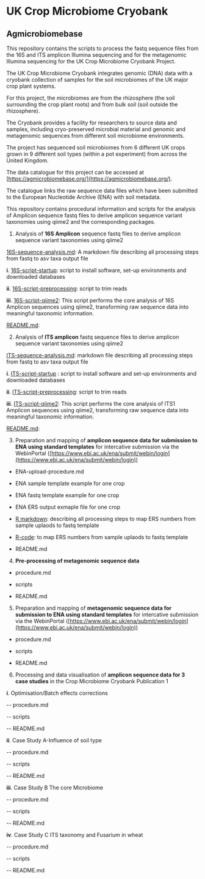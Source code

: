   

# UK Crop Microbiome Cryobank

## Agmicrobiomebase

  

This repository contains the scripts to process the fastq sequence files from the 16S and ITS amplicon Illumina sequencing and for the metagenomic Illumina sequencing for the UK Crop Microbiome Cryobank Project.

  

The UK Crop Microbiome Cryobank integrates genomic (DNA) data with a cryobank collection of samples for the soil microbiomes of the UK major crop plant systems.

For this project, the microbiomes are from the rhizosphere (the soil surrounding the crop plant roots) and from bulk soil (soil outside the rhizosphere).

The Cryobank provides a facility for researchers to source data and samples, including cryo-preserved microbial material and genomic and metagenomic sequences from different soil microbiome environments.

  

The project has sequenced soil microbiomes from 6 different UK crops grown in 9 different soil types (within a pot experiment) from across the United Kingdom.

  

The data catalogue for this project can be accessed at [https://agmicrobiomebase.org/](https://agmicrobiomebase.org/).

The catalogue links the raw sequence data files which have been submitted to the European Nucleotide Archive (ENA) with soil metadata.

  

This repository contains procedural information and scripts for the analysis of Amplicon sequence fastq files to derive amplicon sequence variant taxonomies using qiime2 and the corresponding packages.

1. Analysis of **16S Amplicon** sequence fastq files to derive amplicon sequence variant taxonomies using qiime2

[16S-sequence-analysis.md]([https://github.com/paytonyau/agmicrobiomebase/blob/main/amplicon-sequence-analysis/amplicon-16S/16s-sequence-analysis.md](https://github.com/paytonyau/agmicrobiomebase/blob/main/amplicon-sequence-analysis/amplicon-16S/16s-sequence-analysis.md)): A markdown file describing all processing steps from fastq to asv taxa output file

**i**. [16S-script-startup](amplicon-sequence-analysis/amplicon-16S/16s-step01-startup.sh): script to install software, set-up environments and downloaded databases

**ii**. [16S-script-preprocessing]([https://github.com/paytonyau/agmicrobiomebase/blob/main/amplicon-sequence-analysis/amplicon-16S/16s-step02-preprocessing.sh](https://github.com/paytonyau/agmicrobiomebase/blob/main/amplicon-sequence-analysis/amplicon-16S/16s-step02-preprocessing.sh)): script to trim reads

**iii**. [16S-script-qiime2]([https://github.com/paytonyau/agmicrobiomebase/blob/main/amplicon-sequence-analysis/amplicon-16S/16s-step03-qiime2.sh](https://github.com/paytonyau/agmicrobiomebase/blob/main/amplicon-sequence-analysis/amplicon-16S/16s-step03-qiime2.sh)): This script performs the core analysis of 16S Amplicon sequences using qiime2, transforming raw sequence data into meaningful taxonomic information.

[README.md]([https://github.com/paytonyau/agmicrobiomebase/blob/main/amplicon-sequence-analysis/amplicon-16S/README.md](https://github.com/paytonyau/agmicrobiomebase/blob/main/amplicon-sequence-analysis/amplicon-16S/README.md)):

2. Analysis of **ITS amplicon** fastq sequence files to derive amplicon sequence variant taxonomies using qiime2

[ITS-sequence-analysis.md]([https://github.com/paytonyau/agmicrobiomebase/blob/main/amplicon-sequence-analysis/amplicon-ITS/ITS-sequencing-analysis.md](https://github.com/paytonyau/agmicrobiomebase/blob/main/amplicon-sequence-analysis/amplicon-ITS/ITS-sequencing-analysis.md)): markdown file describing all processing steps from fastq to asv taxa output file

**i**. [ITS-script-startup]([https://github.com/paytonyau/agmicrobiomebase/blob/main/amplicon-sequence-analysis/amplicon-ITS/ITS-step01-setup.sh](https://github.com/paytonyau/agmicrobiomebase/blob/main/amplicon-sequence-analysis/amplicon-ITS/ITS-step01-setup.sh)) : script to install software and set-up environments and downloaded databases

**ii**. [ITS-script-preprocessing]([https://github.com/paytonyau/agmicrobiomebase/blob/main/amplicon-sequence-analysis/amplicon-ITS/ITS-step02-preprocessing.sh](https://github.com/paytonyau/agmicrobiomebase/blob/main/amplicon-sequence-analysis/amplicon-ITS/ITS-step02-preprocessing.sh)): script to trim reads

**iii**. [ITS-script-qiime2]([https://github.com/paytonyau/agmicrobiomebase/blob/main/amplicon-sequence-analysis/amplicon-ITS/ITS-step03-qiime2.sh](https://github.com/paytonyau/agmicrobiomebase/blob/main/amplicon-sequence-analysis/amplicon-ITS/ITS-step03-qiime2.sh)): This script performs the core analysis of ITS1 Amplicon sequences using qiime2, transforming raw sequence data into meaningful taxonomic information.

[README.md]([https://github.com/paytonyau/agmicrobiomebase/blob/main/amplicon-sequence-analysis/amplicon-ITS/README.md](https://github.com/paytonyau/agmicrobiomebase/blob/main/amplicon-sequence-analysis/amplicon-ITS/README.md)):

3. Preparation and mapping of **amplicon sequence data for submission to ENA using standard templates** for intercative submission via the WebinPortal ([https://www.ebi.ac.uk/ena/submit/webin/login](https://www.ebi.ac.uk/ena/submit/webin/login))

- ENA-upload-procedure.md

- ENA sample template example for one crop

- ENA fastq template example for one crop

- ENA ERS output exmaple file for one crop

- [R markdown]([https://github.com/paytonyau/agmicrobiomebase/blob/main/amplicon-sequence-analysis/Fastq_checklist_mapping/fastq_checklist_mapping.Rmd](https://github.com/paytonyau/agmicrobiomebase/blob/main/amplicon-sequence-analysis/Fastq_checklist_mapping/fastq_checklist_mapping.Rmd)): describing all processing steps to map ERS numbers from sample uplaods to fastq template

- [R-code](): to map ERS numbers from sample uplaods to fastq template

- README.md

4. **Pre-processing of metagenomic sequence data**

  

- procedure.md

- scripts

- README.md

5. Preparation and mapping of **metagenomic sequence data for submission to ENA using standard templates** for intercative submission via the WebinPortal ([https://www.ebi.ac.uk/ena/submit/webin/login](https://www.ebi.ac.uk/ena/submit/webin/login))

- procedure.md

- scripts

- README.md

  

6. Processing and data visualisation of **amplicon sequence data for 3 case studies** in the Crop Microbiome Cryobank Publication 1

**i**. Optimisation/Batch effects corrections

-- procedure.md

-- scripts

-- README.md

**ii**. Case Study A-Influence of soil type

-- procedure.md

-- scripts

-- README.md

**iii**. Case Study B The core Microbiome

-- procedure.md

-- scripts

-- README.md

**iv**. Case Study C ITS taxonomy and Fusarium in wheat

-- procedure.md

-- scripts

-- README.md